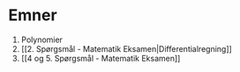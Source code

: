 # Emner
1. Polynomier
2. [[2. Spørgsmål - Matematik Eksamen|Differentialregning]]
2. [[4 og 5. Spørgsmål - Matematik Eksamen]]